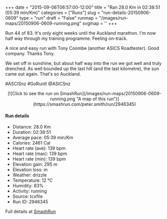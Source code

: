 +++
date = "2015-09-06T06:57:00-12:00"
title = "Ran 28.0 Km in 02:38:51 (05:39 min/Km)"
categories = ["Runs"]
slug = "run-details-20150906-0609"
type = "run"
draft = "False"
runmap = "/images/run-maps/20150906-0609-running.png"
svgmap = '<polyline points="37 59, 39 57, 39 56, 39 56, 38 56, 37 56, 35 56, 32 57, 30 58, 26 62, 25 62, 19 64, 18 63, 17 61, 15 60, 13 60, 11 61, 6 59, 5 56, 0 52, 2 51, 5 50, 11 48, 11 47, 14 45, 20 44, 19 38, 20 36, 22 35, 22 35, 23 36, 22 38, 24 40, 26 41, 28 42, 30 43, 31 43, 31 43, 32 42, 34 39, 36 37, 37 37, 38 37, 35 40, 35 40, 50 44, 52 45, 57 46, 66 47, 71 50, 74 51, 78 51, 81 50, 83 49, 86 50, 87 50, 88 50, 91 48, 89 46, 89 45, 90 44, 94 45, 96 44, 99 45, 100 46, 99 45, 96 44, 94 45, 90 44, 89 45, 90 46, 91 48, 89 50, 87 50, 83 49, 80 51, 75 52, 73 51, 71 51, 67 48, 66 47, 59 47, 58 49, 55 48, 52 49, 50 51, 46 53, 42 58, 41 58">'
+++

Run 44 of 83. It's only eight weeks until the Auckland marathon. I'm now half way through my training programme. Feeling on-track. 

A nice and easy run with Tony Coombe (another ASICS Roadtester). Good company. Thanks Tony. 

We set off in sunshine, but about half way into the run we got well and truly drenched. As well bounded up the last hill (and the last kilometre), the sun came out again. That's so Auckland. 

#ASCISnz #GoRunIt @ASICSnz



<!--more-->

<center>
[![Click to see the run on SmashRun](/images/run-maps/20150906-0609-running.png "A map of this run")](https://smashrun.com/peter.smith/run/2946345)
</center>

#### Run details

* Distance: 28.0 Km
* Duration: 02:38:51
* Average pace: 05:39 min/Km
* Calories: 2461 Cal
* Heart rate (ave): 139 bpm
* Heart rate (max): 139 bpm
* Heart rate (min): 139 bpm
* Elevation gain: 295 m
* Elevation loss:  m
* Weather: drizzle
* Temperature: 12 &deg;C
* Humidity: 83%
* Activity: running
* Source: tcxfile
* Run ID: 2946345

Full details at [SmashRun](https://smashrun.com/peter.smith/run/2946345)